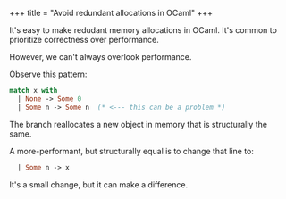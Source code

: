 +++
title = "Avoid redundant allocations in OCaml"
+++

It's easy to make redudant memory allocations in OCaml. It's common to prioritize correctness over performance.

However, we can't always overlook performance.

Observe this pattern:
```ocaml
match x with
  | None -> Some 0
  | Some n -> Some n  (* <--- this can be a problem *)
```

The branch reallocates a new object in memory that is structurally the same.

A more-performant, but structurally equal is to change that line to:
```ocaml
  | Some n -> x
```

It's a small change, but it can make a difference.
